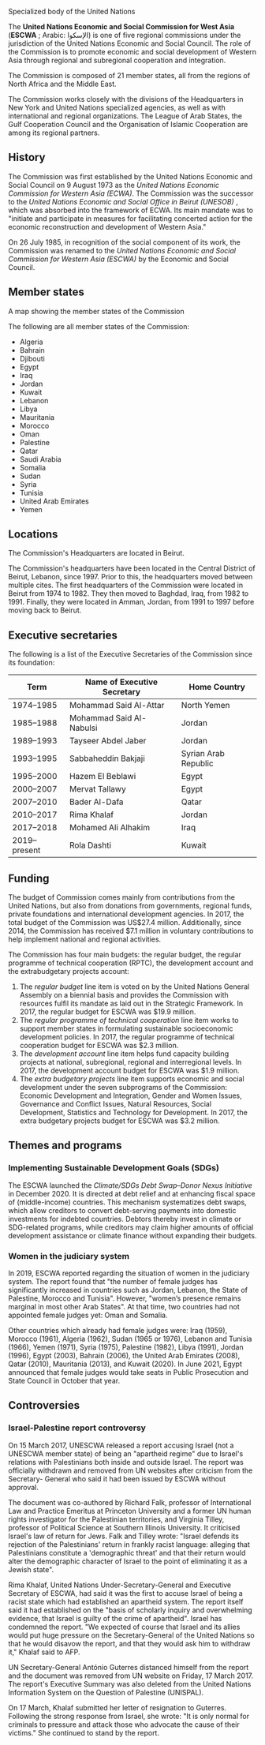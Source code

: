 Specialized body of the United Nations

The **United Nations Economic and Social Commission for West Asia** (**ESCWA**
; Arabic: الإسكوا) is one of five regional commissions under the jurisdiction
of the United Nations Economic and Social Council. The role of the Commission
is to promote economic and social development of Western Asia through regional
and subregional cooperation and integration.

The Commission is composed of 21 member states, all from the regions of North
Africa and the Middle East.

The Commission works closely with the divisions of the Headquarters in New
York and United Nations specialized agencies, as well as with international
and regional organizations. The League of Arab States, the Gulf Cooperation
Council and the Organisation of Islamic Cooperation are among its regional
partners.

## History

The Commission was first established by the United Nations Economic and Social
Council on 9 August 1973 as the _United Nations Economic Commission for
Western Asia (ECWA)_. The Commission was the successor to the _United Nations
Economic and Social Office in Beirut (UNESOB)_ , which was absorbed into the
framework of ECWA. Its main mandate was to "initiate and participate in
measures for facilitating concerted action for the economic reconstruction and
development of Western Asia."

On 26 July 1985, in recognition of the social component of its work, the
Commission was renamed to the _United Nations Economic and Social Commission
for Western Asia (ESCWA)_ by the Economic and Social Council.

## Member states

A map showing the member states of the Commission

The following are all member states of the Commission:

  * Algeria
  * Bahrain
  * Djibouti
  * Egypt
  * Iraq
  * Jordan
  * Kuwait
  * Lebanon
  * Libya
  * Mauritania
  * Morocco
  * Oman
  * Palestine
  * Qatar
  * Saudi Arabia
  * Somalia
  * Sudan
  * Syria
  * Tunisia
  * United Arab Emirates
  * Yemen

## Locations

The Commission's Headquarters are located in Beirut.

The Commission's headquarters have been located in the Central District of
Beirut, Lebanon, since 1997. Prior to this, the headquarters moved between
multiple cites. The first headquarters of the Commission were located in
Beirut from 1974 to 1982. They then moved to Baghdad, Iraq, from 1982 to 1991.
Finally, they were located in Amman, Jordan, from 1991 to 1997 before moving
back to Beirut.

## Executive secretaries

The following is a list of the Executive Secretaries of the Commission since
its foundation:

Term  | Name of Executive Secretary  | Home Country   
---|---|---  
1974–1985  | Mohammad Said Al-Attar |  North Yemen  
1985–1988  | Mohammad Said Al-Nabulsi |  Jordan  
1989–1993  | Tayseer Abdel Jaber  |  Jordan  
1993–1995  | Sabbaheddin Bakjaji  |  Syrian Arab Republic  
1995–2000  | Hazem El Beblawi |  Egypt  
2000–2007  | Mervat Tallawy |  Egypt  
2007–2010  | Bader Al-Dafa |  Qatar  
2010–2017  | Rima Khalaf |  Jordan  
2017–2018  | Mohamed Ali Alhakim |  Iraq  
2019–present  | Rola Dashti |  Kuwait  
  
## Funding

The budget of Commission comes mainly from contributions from the United
Nations, but also from donations from governments, regional funds, private
foundations and international development agencies. In 2017, the total budget
of the Commission was US$27.4 million. Additionally, since 2014, the
Commission has received $7.1 million in voluntary contributions to help
implement national and regional activities.

The Commission has four main budgets: the regular budget, the regular
programme of technical cooperation (RPTC), the development account and the
extrabudgetary projects account:

  1. The _regular budget_ line item is voted on by the United Nations General Assembly on a biennial basis and provides the Commission with resources fulfil its mandate as laid out in the Strategic Framework. In 2017, the regular budget for ESCWA was $19.9 million.
  2. The _regular programme of technical cooperation_ line item works to support member states in formulating sustainable socioeconomic development policies. In 2017, the regular programme of technical cooperation budget for ESCWA was $2.3 million.
  3. The _development account_ line item helps fund capacity building projects at national, subregional, regional and interregional levels. In 2017, the development account budget for ESCWA was $1.9 million.
  4. The _extra budgetary projects_ line item supports economic and social development under the seven subprograms of the Commission: Economic Development and Integration, Gender and Women Issues, Governance and Conflict Issues, Natural Resources, Social Development, Statistics and Technology for Development. In 2017, the extra budgetary projects budget for ESCWA was $3.2 million.

## Themes and programs

### Implementing Sustainable Development Goals (SDGs)

The ESCWA launched the _Climate/SDGs Debt Swap–Donor Nexus Initiative_ in
December 2020. It is directed at debt relief and at enhancing fiscal space of
(middle-income) countries. This mechanism systematizes debt swaps, which allow
creditors to convert debt-serving payments into domestic investments for
indebted countries. Debtors thereby invest in climate or SDG-related programs,
while creditors may claim higher amounts of official development assistance or
climate finance without expanding their budgets.

### Women in the judiciary system

In 2019, ESCWA reported regarding the situation of women in the judiciary
system. The report found that "the number of female judges has significantly
increased in countries such as Jordan, Lebanon, the State of Palestine,
Morocco and Tunisia". However, "women’s presence remains marginal in most
other Arab States". At that time, two countries had not appointed female
judges yet: Oman and Somalia.

Other countries which already had female judges were: Iraq (1959), Morocco
(1961), Algeria (1962), Sudan (1965 or 1976), Lebanon and Tunisia (1966),
Yemen (1971), Syria (1975), Palestine (1982), Libya (1991), Jordan (1996),
Egypt (2003), Bahrain (2006), the United Arab Emirates (2008), Qatar (2010),
Mauritania (2013), and Kuwait (2020). In June 2021, Egypt announced that
female judges would take seats in Public Prosecution and State Council in
October that year.

## Controversies

### Israel-Palestine report controversy

On 15 March 2017, UNESCWA released a report accusing Israel (not a UNESCWA
member state) of being an "apartheid regime" due to Israel's relations with
Palestinians both inside and outside Israel. The report was officially
withdrawn and removed from UN websites after criticism from the Secretary-
General who said it had been issued by ESCWA without approval.

The document was co-authored by Richard Falk, professor of International Law
and Practice Emeritus at Princeton University and a former UN human rights
investigator for the Palestinian territories, and Virginia Tilley, professor
of Political Science at Southern Illinois University. It criticised Israel's
law of return for Jews. Falk and Tilley wrote: "Israel defends its rejection
of the Palestinians' return in frankly racist language: alleging that
Palestinians constitute a 'demographic threat' and that their return would
alter the demographic character of Israel to the point of eliminating it as a
Jewish state".

Rima Khalaf, United Nations Under-Secretary-General and Executive Secretary of
ESCWA, had said it was the first to accuse Israel of being a racist state
which had established an apartheid system. The report itself said it had
established on the "basis of scholarly inquiry and overwhelming evidence, that
Israel is guilty of the crime of apartheid". Israel has condemned the report.
"We expected of course that Israel and its allies would put huge pressure on
the Secretary-General of the United Nations so that he would disavow the
report, and that they would ask him to withdraw it," Khalaf said to AFP.

UN Secretary-General António Guterres distanced himself from the report and
the document was removed from UN website on Friday, 17 March 2017. The
report's Executive Summary was also deleted from the United Nations
Information System on the Question of Palestine (UNISPAL).

On 17 March, Khalaf submitted her letter of resignation to Guterres. Following
the strong response from Israel, she wrote: "It is only normal for criminals
to pressure and attack those who advocate the cause of their victims." She
continued to stand by the report.